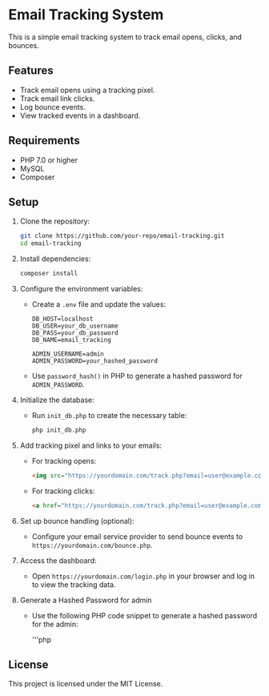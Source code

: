 # Email Tracking System

This is a simple email tracking system to track email opens, clicks, and bounces.

## Features
- Track email opens using a tracking pixel.
- Track email link clicks.
- Log bounce events.
- View tracked events in a dashboard.

## Requirements
- PHP 7.0 or higher
- MySQL
- Composer

## Setup

1. Clone the repository:
    ```sh
    git clone https://github.com/your-repo/email-tracking.git
    cd email-tracking
    ```

2. Install dependencies:
    ```sh
    composer install
    ```

3. Configure the environment variables:
    - Create a `.env` file and update the values:
      ```
      DB_HOST=localhost
      DB_USER=your_db_username
      DB_PASS=your_db_password
      DB_NAME=email_tracking

      ADMIN_USERNAME=admin
      ADMIN_PASSWORD=your_hashed_password
      ```
    - Use `password_hash()` in PHP to generate a hashed password for `ADMIN_PASSWORD`.

4. Initialize the database:
    - Run `init_db.php` to create the necessary table:
      ```sh
      php init_db.php
      ```

5. Add tracking pixel and links to your emails:
    - For tracking opens:
      ```html
      <img src="https://yourdomain.com/track.php?email=user@example.com&event=open" alt="" style="display:none;">
      ```
    - For tracking clicks:
      ```html
      <a href="https://yourdomain.com/track.php?email=user@example.com&event=click&url=https://destination.com">Click Here</a>
      ```

6. Set up bounce handling (optional):
    - Configure your email service provider to send bounce events to `https://yourdomain.com/bounce.php`.

7. Access the dashboard:
    - Open `https://yourdomain.com/login.php` in your browser and log in to view the tracking data.

8. Generate a Hashed Password for admin

    - Use the following PHP code snippet to generate a hashed password for the admin:

      '''php
      <?php
        echo password_hash('your_admin_password', PASSWORD_DEFAULT);
      ?>

   
## License
This project is licensed under the MIT License.
